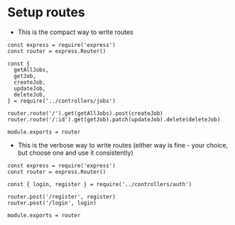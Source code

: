 # Setup routes
* This is the compact way to write routes
```
const express = require('express')
const router = express.Router()

const {
  getAllJobs,
  getJob,
  createJob,
  updateJob,
  deleteJob,
} = require('../controllers/jobs')

router.route('/').get(getAllJobs).post(createJob)
router.route('/:id').get(getJob).patch(updateJob).delete(deleteJob)

module.exports = router

```

* This is the verbose way to write routes (either way is fine - your choice, but choose one and use it consistently)

```
const express = require('express')
const router = express.Router()

const { login, register } = require('../controllers/auth')

router.post('/register', register)
router.post('/login', login)

module.exports = router

```



